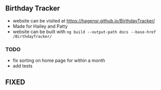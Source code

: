 ## Birthday Tracker

- website can be visited at https://hagensr.github.io/BirthdayTracker/
- Made for Hailey and Patty 
- website can be built with `ng build --output-path docs --base-href /BirthdayTracker/`

### TODO
- fix sorting on home page for within a month
- add tests


## FIXED
